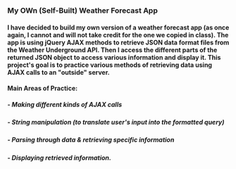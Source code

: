 ### My OWn (Self-Built) Weather Forecast App

#### I have decided to build my own version of a weather forecast app (as once again, I cannot and will not take credit for the one we copied in class). The app is using jQuery AJAX methods to retrieve JSON data format files from the Weather Underground API. Then I access the different parts of the returned JSON object to access various information and display it. This project's goal is to practice various methods of retrieving data using AJAX calls to an "outside" server. 

#### Main Areas of Practice:

##### - Making different kinds of AJAX calls
##### - String manipulation (to translate user's input into the formatted query)
##### - Parsing through data & retrieving specific information
##### - Displaying retrieved information.
